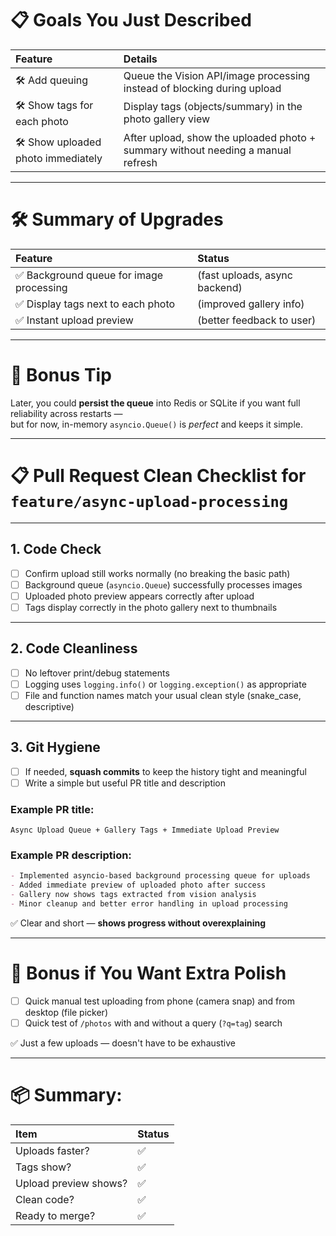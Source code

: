 

# 📋 Goals You Just Described

| Feature | Details |
|:--------|:--------|
| 🛠️ Add queuing | Queue the Vision API/image processing instead of blocking during upload |
| 🛠️ Show tags for each photo | Display tags (objects/summary) in the photo gallery view |
| 🛠️ Show uploaded photo immediately | After upload, show the uploaded photo + summary without needing a manual refresh |

---

# 🛠 Summary of Upgrades

| Feature | Status |
|:--------|:-------|
| ✅ Background queue for image processing | (fast uploads, async backend) |
| ✅ Display tags next to each photo | (improved gallery info) |
| ✅ Instant upload preview | (better feedback to user) |

---

# 🌟 Bonus Tip

Later, you could **persist the queue** into Redis or SQLite if you want full reliability across restarts —  
but for now, in-memory `asyncio.Queue()` is *perfect* and keeps it simple.



---


# 📋 Pull Request Clean Checklist for `feature/async-upload-processing`

---

## 1. Code Check
- [ ] Confirm upload still works normally (no breaking the basic path)
- [ ] Background queue (`asyncio.Queue`) successfully processes images
- [ ] Uploaded photo preview appears correctly after upload
- [ ] Tags display correctly in the photo gallery next to thumbnails

---

## 2. Code Cleanliness
- [ ] No leftover print/debug statements
- [ ] Logging uses `logging.info()` or `logging.exception()` as appropriate
- [ ] File and function names match your usual clean style (snake_case, descriptive)

---

## 3. Git Hygiene
- [ ] If needed, **squash commits** to keep the history tight and meaningful
- [ ] Write a simple but useful PR title and description

### Example PR title:
```text
Async Upload Queue + Gallery Tags + Immediate Upload Preview
```

### Example PR description:
```markdown
- Implemented asyncio-based background processing queue for uploads
- Added immediate preview of uploaded photo after success
- Gallery now shows tags extracted from vision analysis
- Minor cleanup and better error handling in upload processing
```

✅ Clear and short — **shows progress without overexplaining**

---

# 🧠 Bonus if You Want Extra Polish
- [ ] Quick manual test uploading from phone (camera snap) and from desktop (file picker)
- [ ] Quick test of `/photos` with and without a query (`?q=tag`) search

✅ Just a few uploads — doesn't have to be exhaustive

---

# 📦 Summary:

| Item | Status |
|:-----|:-------|
| Uploads faster? | ✅ |
| Tags show? | ✅ |
| Upload preview shows? | ✅ |
| Clean code? | ✅ |
| Ready to merge? | ✅ |
